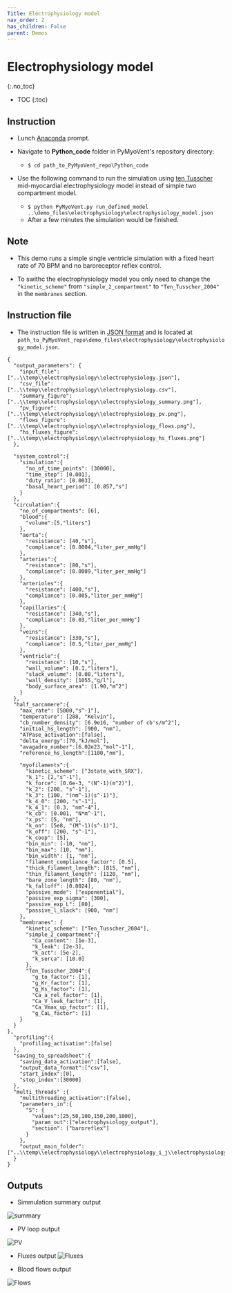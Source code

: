 ```yaml
---
Title: Electrophysiology model
nav_order: 2
has_children: False
parent: Demos
---
```

# Electrophysiology model
{:.no_toc}

* TOC
{:toc}
## Instruction

* Lunch [Anaconda](http://anaconda.org) prompt.

* Navigate to **Python_code** folder in PyMyoVent's repository directory:
    * `$ cd path_to_PyMyoVent_repo\Python_code`
* Use the following command to run the simulation using [ten Tusscher](http://models.physiomeproject.org/exposure/c7f7ced1e002d9f0af1b56b15a873736/tentusscher_noble_noble_panfilov_2004_a.cellml/view) mid-myocardial electrophysiology model instead of simple two compartment model.  
    * `$ python PyMyoVent.py run_defined_model ..\demo_files\electrophysiology\electrophysiology_model.json`
    * After a few minutes the simulation would be finished.

## Note

* This demo runs a simple single ventricle simulation with a fixed heart rate of 70 BPM and no baroreceptor reflex control.

* To swithc the electrophysiology model you only need to change the `"kinetic_scheme"` from `"simple_2_compartment"` to `"Ten_Tusscher_2004"` in the `membranes` section.

## Instruction file

* The instruction file is written in [JSON format](http://en.wikipedia.org/wiki/JSON#:~:text=JavaScript%20Object%20Notation%20(JSON%2C%20pronounced,or%20any%20other%20serializable%20value).) and is located at `path_to_PyMyoVent_repo\demo_files\electrophysiology\electrophysiology_model.json`.

````
{
  "output_parameters": {
    "input_file": ["..\\temp\\electrophysiology\\electrophysiology.json"],
    "csv_file": ["..\\temp\\electrophysiology\\electrophysiology.csv"],
    "summary_figure": ["..\\temp\\electrophysiology\\electrophysiology_summary.png"],
    "pv_figure": ["..\\temp\\electrophysiology\\electrophysiology_pv.png"],
    "flows_figure": ["..\\temp\\electrophysiology\\electrophysiology_flows.png"],
    "hs_fluxes_figure": ["..\\temp\\electrophysiology\\electrophysiology_hs_fluxes.png"]
  },

  "system_control":{
    "simulation":{
      "no_of_time_points": [30000],
      "time_step": [0.001],
      "duty_ratio": [0.003],
      "basal_heart_period": [0.857,"s"]
    }
  },
  "circulation":{
    "no_of_compartments": [6],
    "blood":{
      "volume":[5,"liters"]
    },
    "aorta":{
      "resistance": [40,"s"],
      "compliance": [0.0004,"liter_per_mmHg"]
    },
    "arteries":{
      "resistance": [80,"s"],
      "compliance": [0.0009,"liter_per_mmHg"]
    },
    "arterioles":{
      "resistance": [400,"s"],
      "compliance": [0.005,"liter_per_mmHg"]
    },
    "capillaries":{
      "resistance": [340,"s"],
      "compliance": [0.03,"liter_per_mmHg"]
    },
    "veins":{
      "resistance": [330,"s"],
      "compliance": [0.5,"liter_per_mmHg"]
    },
    "ventricle":{
      "resistance": [10,"s"],
      "wall_volume": [0.1,"liters"],
      "slack_volume": [0.08,"liters"],
      "wall_density": [1055,"g/l"],
      "body_surface_area": [1.90,"m^2"]
    }
  },
  "half_sarcomere":{
    "max_rate": [5000,"s^-1"],
    "temperature": [288, "Kelvin"],
    "cb_number_density": [6.9e16, "number of cb's/m^2"],
    "initial_hs_length": [900, "nm"],
    "ATPase_activation":[false],
    "delta_energy":[70,"kJ/mol"],
    "avagadro_number":[6.02e23,"mol^-1"],
    "reference_hs_length":[1100,"nm"],

    "myofilaments":{
      "kinetic_scheme": ["3state_with_SRX"],
      "k_1": [2,"s^-1"],
      "k_force": [0.6e-3, "(N^-1)(m^2)"],
      "k_2": [200, "s^-1"],
      "k_3": [100, "(nm^-1)(s^-1)"],
      "k_4_0": [200, "s^-1"],
      "k_4_1": [0.3, "nm^-4"],
      "k_cb": [0.001, "N*m^-1"],
      "x_ps": [5, "nm"],
      "k_on": [5e8, "(M^-1)(s^-1)"],
      "k_off": [200, "s^-1"],
      "k_coop": [5],
      "bin_min": [-10, "nm"],
      "bin_max": [10, "nm"],
      "bin_width": [1, "nm"],
      "filament_compliance_factor": [0.5],
      "thick_filament_length": [815, "nm"],
      "thin_filament_length": [1120, "nm"],
      "bare_zone_length": [80, "nm"],
      "k_falloff": [0.0024],
      "passive_mode": ["exponential"],
      "passive_exp_sigma": [300],
      "passive_exp_L": [80],
      "passive_l_slack": [900, "nm"]
    },
    "membranes": {
      "kinetic_scheme": ["Ten_Tusscher_2004"],
      "simple_2_compartment":{
        "Ca_content": [1e-3],
        "k_leak": [2e-3],
        "k_act": [5e-2],
        "k_serca": [10.0]
      },
      "Ten_Tusscher_2004":{
        "g_to_factor": [1],
        "g_Kr_factor": [1],
        "g_Ks_factor": [1],
        "Ca_a_rel_factor": [1],
        "Ca_V_leak_factor": [1],
        "Ca_Vmax_up_factor": [1],
        "g_CaL_factor": [1]
    }
  }
},
  "profiling":{
    "profiling_activation":[false]
  },
  "saving_to_spreadsheet":{
    "saving_data_activation":[false],
    "output_data_format":["csv"],
    "start_index":[0],
    "stop_index":[30000]
  },
  "multi_threads" :{
    "multithreading_activation":[false],
    "parameters_in":{
      "S": {
        "values":[25,50,100,150,200,1000],
        "param_out":["electrophysiology_output"],
        "section": ["baroreflex"]
      }
    },
    "output_main_folder": ["..\\temp\\electrophysiology\\electrophysiology_i_j\\electrophysiology_i_j.json"]
  }
}

````
## Outputs

* Simmulation summary output

![summary](electrophysiology_summary.png)


* PV loop output

![PV](electrophysiology_pv.png)

* Fluxes output
![Fluxes](electrophysiology_hs_fluxes.png)

* Blood flows output

![Flows](electrophysiology_flows.png)
